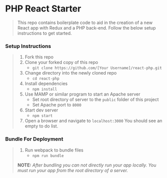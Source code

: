 # PHP React Starter

> This repo contains boilerplate code to aid in the creation of a new React app with Redux and a PHP back-end. Follow the below setup instructions to get started.

### Setup Instructions

> 1. Fork this repo
> 1. Clone your forked copy of this repo
>    - `git clone https://github.com/[Your Username]/react-php.git`
> 1. Change directory into the newly cloned repo
>    - `cd react-php`
> 1. Install dependencies 
>    - `npm install`
> 1. Use MAMP or similar program to start an Apache server
>    - Set root directory of server to the `public` folder of this project
>    - Set Apache port to `8000`
> 1. Start dev server
>    - `npm start`
> 1. Open a browser and navigate to `localhost:3000` You should see an empty to do list.

### Bundle For Deployment

> 1. Run webpack to bundle files
>    - `npm run bundle`
> 
> **NOTE:** *After bundling you can not directly run your app locally. You must run your app from the root directory of a server.*
